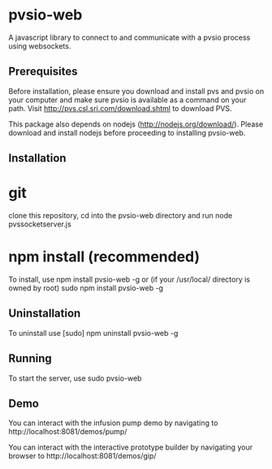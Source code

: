 pvsio-web
=========

A javascript library to connect to and communicate with a pvsio process using websockets.

Prerequisites
-------------
Before installation, please ensure you download and install pvs and pvsio on your computer and make sure pvsio is available as a command on your path.
Visit http://pvs.csl.sri.com/download.shtml to download PVS.

This package also depends on nodejs (http://nodejs.org/download/). Please download and install nodejs before proceeding to installing pvsio-web.

Installation
------------
# git
clone this repository, cd into the pvsio-web directory and run
	node pvssocketserver.js
	
# npm install (recommended)
To install, use 
	npm install pvsio-web -g
or (if your /usr/local/ directory is owned by root)
	sudo npm install pvsio-web -g 

Uninstallation
--------------
To uninstall use
[sudo] npm uninstall pvsio-web -g

Running
-------
To start the server, use 
	sudo pvsio-web

Demo
----
You can interact with the infusion pump demo by navigating to 
http://localhost:8081/demos/pump/

You can interact with the interactive prototype builder by navigating your browser to
http://localhost:8081/demos/gip/
